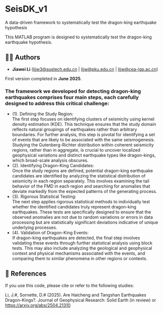 # SeisDK_v1
A data-driven framework to systematically test the dragon-king earthquake hypothesis

This MATLAB program is designed to systematically test the dragon-king earthquake hypothesis.

## 🧑‍💻 Authors

- **Jiawei Li**  (lijw3@sustech.edu.cn | lijw@pku.edu.cn | lijw@cea-igp.ac.cn)

First version completed in **June 2025**.

### The framework we developed for detecting dragon-king earthquakes comprises four main steps, each carefully designed to address this critical challenge:
- (1). Defining the Study Region:<br>
  The first step focuses on identifying clusters of seismicity using kernel density estimation (KDE). This technique ensures that the study domain reflects natural groupings of earthquakes rather than arbitrary boundaries. For further analysis, this step is pivotal for identifying a set of events that are likely to be associated with the same seismogenesis. Studying the Gutenberg-Richter distribution within coherent seismicity regions, rather than in aggregate, is crucial to uncover localized geophysical variations and distinct earthquake types like dragon-kings, which broad-scale analysis obscures.
- (2). Identifying Dragon-King Candidates:<br>
  Once the study regions are defined, potential dragon-king earthquake candidates are identified by analyzing the statistical distribution of seismicity in each region separately. This involves examining the tail behavior of the FMD in each region and searching for anomalies that deviate markedly from the expected patterns of the generating process.
- (3). Rigorous Statistical Testing:<br>
  The next step applies rigorous statistical methods to individually test whether the identified candidates truly represent dragon-king earthquakes. These tests are specifically designed to ensure that the observed anomalies are not due to random variations or errors in data processing but are statistically significant deviations indicative of unique underlying processes.
- (4). Validation of Dragon-King Events:<br>
  If dragon-king earthquakes are detected, the final step involves validating these events through further statistical analysis using block tests. This may also include analyzing the geological and geophysical context and physical mechanisms associated with the events, and comparing them to similar phenomena in other regions or contexts.

## 📖 References

If you use this code, please cite or refer to the following studies:

Li, J.#, Sornette, D.# (2025). Are Haicheng and Tangshan Earthquakes Dragon-Kings?. Journal of Geophysical Research: Solid Earth (in review) or https://arxiv.org/abs/2504.21310
